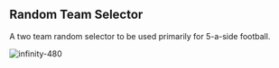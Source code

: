 ## Random Team Selector

A two team random selector to be used primarily for 5-a-side football.

![infinity-480](https://cloud.githubusercontent.com/assets/17292771/19766241/adc0c01c-9c44-11e6-86f7-814133f08954.png)
